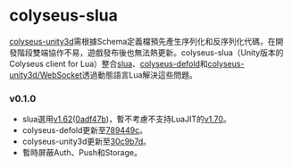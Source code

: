 # colyseus-slua
[colyseus-unity3d](https://github.com/colyseus/colyseus-unity3d)需根據Schema定義檔預先產生序列化和反序列化代碼，在開發階段雙端協作不易，遊戲發布後也無法熱更新。colyseus-slua（Unity版本的Colyseus client for Lua）整合[slua](https://github.com/pangweiwei/slua)、[colyseus-defold](https://github.com/colyseus/colyseus-defold)和[colyseus-unity3d/WebSocket](https://github.com/colyseus/colyseus-unity3d/tree/master/Assets/Plugins/WebSocket)透過動態語言Lua解決這些問題。
### v0.1.0
- slua選用[v1.62](https://github.com/chsqn/slua/tree/v1.6.2)([0adf47b](https://github.com/chsqn/slua/commit/0adf47bb411adf7b70ad78a717788d7e7ba904e6))，暫不考慮不支持LuaJIT的[v1.70](https://github.com/pangweiwei/slua/releases/tag/v1.7.0)。
- colyseus-defold更新至[789449c](https://github.com/colyseus/colyseus-defold/commit/789449cdeb5e9d804889e50b2e160ba602e7e3ef)。
- colyseus-unity3d更新至[30c9b7d](https://github.com/colyseus/colyseus-unity3d/commit/30c9b7d8e8259a7516fafcbd26179a0ab6a91ec9)。
- 暫時屏蔽Auth、Push和Storage。

